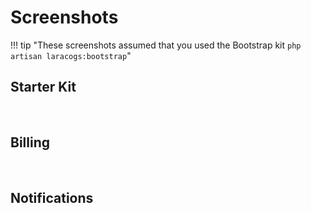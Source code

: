 # Screenshots

!!! tip "These screenshots assumed that you used the Bootstrap kit `php artisan laracogs:bootstrap`"

## Starter Kit
<img class="thumbnail img-responsive" alt="" src="/docs/img/screens/starter/1.jpg" />
<img class="thumbnail img-responsive" alt="" src="/docs/img/screens/starter/2.jpg" />
<img class="thumbnail img-responsive" alt="" src="/docs/img/screens/starter/3.jpg" />
<img class="thumbnail img-responsive" alt="" src="/docs/img/screens/starter/4.jpg" />
<img class="thumbnail img-responsive" alt="" src="/docs/img/screens/starter/5.jpg" />
<img class="thumbnail img-responsive" alt="" src="/docs/img/screens/starter/6.jpg" />
<img class="thumbnail img-responsive" alt="" src="/docs/img/screens/starter/7.jpg" />
<img class="thumbnail img-responsive" alt="" src="/docs/img/screens/starter/8.jpg" />

## Billing
<img class="thumbnail img-responsive" alt="" src="/docs/img/screens/billing/1.jpg" />
<img class="thumbnail img-responsive" alt="" src="/docs/img/screens/billing/2.jpg" />
<img class="thumbnail img-responsive" alt="" src="/docs/img/screens/billing/3.jpg" />
<img class="thumbnail img-responsive" alt="" src="/docs/img/screens/billing/4.jpg" />

## Notifications
<img class="thumbnail img-responsive" alt="" src="/docs/img/screens/notification/1.jpg" />